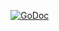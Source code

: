 [![GoDoc](https://godoc.org/github.com/matttproud/go-quake/render?status.svg)](https://godoc.org/github.com/matttproud/go-quake/render)
